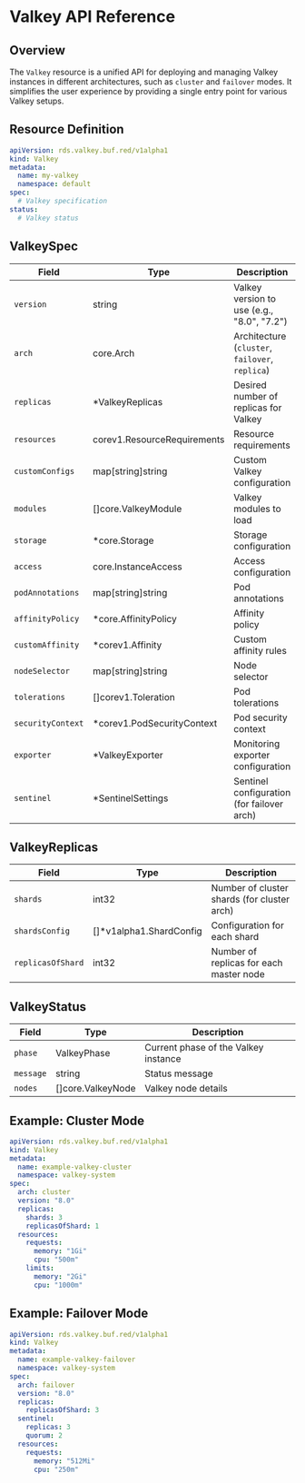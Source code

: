 # Valkey API Reference

## Overview

The `Valkey` resource is a unified API for deploying and managing Valkey instances in different architectures, such as `cluster` and `failover` modes. It simplifies the user experience by providing a single entry point for various Valkey setups.

## Resource Definition

```yaml
apiVersion: rds.valkey.buf.red/v1alpha1
kind: Valkey
metadata:
  name: my-valkey
  namespace: default
spec:
  # Valkey specification
status:
  # Valkey status
```

## ValkeySpec

| Field | Type | Description |
|-------|------|-------------|
| `version` | string | Valkey version to use (e.g., "8.0", "7.2") |
| `arch` | core.Arch | Architecture (`cluster`, `failover`, `replica`) |
| `replicas` | *ValkeyReplicas | Desired number of replicas for Valkey |
| `resources` | corev1.ResourceRequirements | Resource requirements |
| `customConfigs` | map[string]string | Custom Valkey configuration |
| `modules` | []core.ValkeyModule | Valkey modules to load |
| `storage` | *core.Storage | Storage configuration |
| `access` | core.InstanceAccess | Access configuration |
| `podAnnotations` | map[string]string | Pod annotations |
| `affinityPolicy` | *core.AffinityPolicy | Affinity policy |
| `customAffinity` | *corev1.Affinity | Custom affinity rules |
| `nodeSelector` | map[string]string | Node selector |
| `tolerations` | []corev1.Toleration | Pod tolerations |
| `securityContext` | *corev1.PodSecurityContext | Pod security context |
| `exporter` | *ValkeyExporter | Monitoring exporter configuration |
| `sentinel` | *SentinelSettings | Sentinel configuration (for failover arch) |

## ValkeyReplicas

| Field | Type | Description |
|-------|------|-------------|
| `shards` | int32 | Number of cluster shards (for cluster arch) |
| `shardsConfig` | []*v1alpha1.ShardConfig | Configuration for each shard |
| `replicasOfShard` | int32 | Number of replicas for each master node |

## ValkeyStatus

| Field | Type | Description |
|-------|------|-------------|
| `phase` | ValkeyPhase | Current phase of the Valkey instance |
| `message` | string | Status message |
| `nodes` | []core.ValkeyNode | Valkey node details |

## Example: Cluster Mode

```yaml
apiVersion: rds.valkey.buf.red/v1alpha1
kind: Valkey
metadata:
  name: example-valkey-cluster
  namespace: valkey-system
spec:
  arch: cluster
  version: "8.0"
  replicas:
    shards: 3
    replicasOfShard: 1
  resources:
    requests:
      memory: "1Gi"
      cpu: "500m"
    limits:
      memory: "2Gi"
      cpu: "1000m"
```

## Example: Failover Mode

```yaml
apiVersion: rds.valkey.buf.red/v1alpha1
kind: Valkey
metadata:
  name: example-valkey-failover
  namespace: valkey-system
spec:
  arch: failover
  version: "8.0"
  replicas:
    replicasOfShard: 3
  sentinel:
    replicas: 3
    quorum: 2
  resources:
    requests:
      memory: "512Mi"
      cpu: "250m"
```
